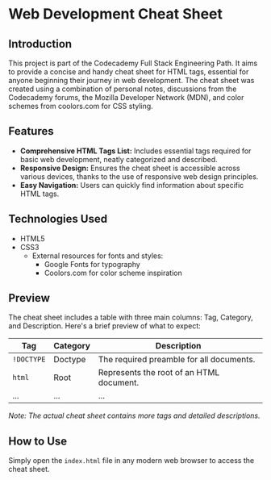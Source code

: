 # Web Development Cheat Sheet

## Introduction

This project is part of the Codecademy Full Stack Engineering Path. It aims to provide a concise and handy cheat sheet for HTML tags, essential for anyone beginning their journey in web development. The cheat sheet was created using a combination of personal notes, discussions from the Codecademy forums, the Mozilla Developer Network (MDN), and color schemes from coolors.com for CSS styling.

## Features

- **Comprehensive HTML Tags List:** Includes essential tags required for basic web development, neatly categorized and described.
- **Responsive Design:** Ensures the cheat sheet is accessible across various devices, thanks to the use of responsive web design principles.
- **Easy Navigation:** Users can quickly find information about specific HTML tags.

## Technologies Used

- HTML5
- CSS3
  - External resources for fonts and styles:
    - Google Fonts for typography
    - Coolors.com for color scheme inspiration

## Preview

The cheat sheet includes a table with three main columns: Tag, Category, and Description. Here's a brief preview of what to expect:

| Tag         | Category  | Description                                                  |
|-------------|-----------|--------------------------------------------------------------|
| `!DOCTYPE`  | Doctype   | The required preamble for all documents.                     |
| `html`      | Root      | Represents the root of an HTML document.                     |
| ...         | ...       | ...                                                          |

_Note: The actual cheat sheet contains more tags and detailed descriptions._

## How to Use

Simply open the `index.html` file in any modern web browser to access the cheat sheet.

##
